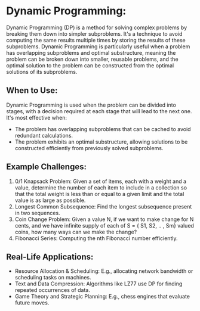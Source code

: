 # Dynamic Programming:
Dynamic Programming (DP) is a method for solving complex problems by breaking them down into simpler subproblems. It's a technique to avoid computing the same results multiple times by storing the results of these subproblems. Dynamic Programming is particularly useful when a problem has overlapping subproblems and optimal substructure, meaning the problem can be broken down into smaller, reusable problems, and the optimal solution to the problem can be constructed from the optimal solutions of its subproblems.

## When to Use:
Dynamic Programming is used when the problem can be divided into stages, with a decision required at each stage that will lead to the next one. It's most effective when:

* The problem has overlapping subproblems that can be cached to avoid redundant calculations.
* The problem exhibits an optimal substructure, allowing solutions to be constructed efficiently from previously solved subproblems.

## Example Challenges:
1. 0/1 Knapsack Problem: Given a set of items, each with a weight and a value, determine the number of each item to include in a collection so that the total weight is less than or equal to a given limit and the total value is as large as possible.
2. Longest Common Subsequence: Find the longest subsequence present in two sequences.
3. Coin Change Problem: Given a value N, if we want to make change for N cents, and we have infinite supply of each of S = { S1, S2, .. , Sm} valued coins, how many ways can we make the change?
4. Fibonacci Series: Computing the nth Fibonacci number efficiently.

## Real-Life Applications:
* Resource Allocation & Scheduling: E.g., allocating network bandwidth or scheduling tasks on machines.
* Text and Data Compression: Algorithms like LZ77 use DP for finding repeated occurrences of data.
* Game Theory and Strategic Planning: E.g., chess engines that evaluate future moves.
